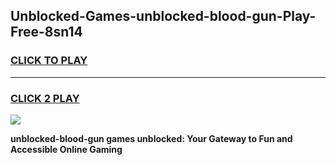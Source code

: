 
## Unblocked-Games-unblocked-blood-gun-Play-Free-8sn14
<h3>
<a href="https://premium76.site?title=unblocked-blood-gun&ref=12A">CLICK TO PLAY</a></h3>
<hr>

<h3>
<a href="https://premium76.site?title=unblocked-blood-gun&ref=12A">CLICK 2 PLAY</a>
  
</h3>

<a href="https://premium76.site?title=unblocked-blood-gun&ref=12A"><img src="https://clearcache.store/games.png"></a>


**unblocked-blood-gun games unblocked: Your Gateway to Fun and Accessible Online Gaming**
